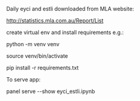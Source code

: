 Daily eyci and estli downloaded from MLA website:

http://statistics.mla.com.au/Report/List

create virtual env and install requirements e.g.:

python -m venv venv

source venv/bin/activate

pip install -r requirements.txt

To serve app:

panel serve --show eyci_estli.ipynb
